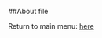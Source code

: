 ##About file

Return to main menu: [here](https://lindsaycullum.github.io/cs-resource-instructions)
